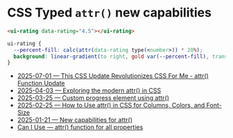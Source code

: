 # CSS Typed `attr()` new capabilities

```html
<ui-rating data-rating="4.5"></ui-rating>
```

```css
ui-rating {
  --percent-fill: calc(attr(data-rating type(<number>)) * 20%);
  background: linear-gradient(to right, gold var(--percent-fill), transparent var(--percent-fill));
}
```

- [2025-07-01 — This CSS Update Revolutionizes CSS For Me - attr() Function Update ](https://www.youtube.com/watch?v=WcNWf6edIcc)
- [2025-04-03 — Exploring the modern attr() in CSS](https://ishadeed.com/article/modern-attr/)
- [2025-03-25 — Custom progress element using attr()](https://css-tip.com/custom-progress/)
- [2025-02-25 — How to Use attr() in CSS for Columns, Colors, and Font-Size](https://frontendmasters.com/blog/how-to-use-attr-in-css-for-columns-colors-and-font-size/)
- [2025-01-21 — New capabilities for attr()](https://una.im/advanced-attr/)
- [Can I Use —  attr() function for all properties](https://caniuse.com/css3-attr)
